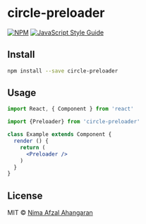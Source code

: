 # circle-preloader

> 

[![NPM](https://img.shields.io/npm/v/circle-preloader.svg)](https://www.npmjs.com/package/circle-preloader) [![JavaScript Style Guide](https://img.shields.io/badge/code_style-standard-brightgreen.svg)](https://standardjs.com)

## Install

```bash
npm install --save circle-preloader
```

## Usage

```jsx
import React, { Component } from 'react'

import {Preloader} from 'circle-preloader'

class Example extends Component {
  render () {
    return (
      <Preloader />
    )
  }
}
```

## License

MIT © [Nima Afzal Ahangaran](https://github.com/nimvb)
